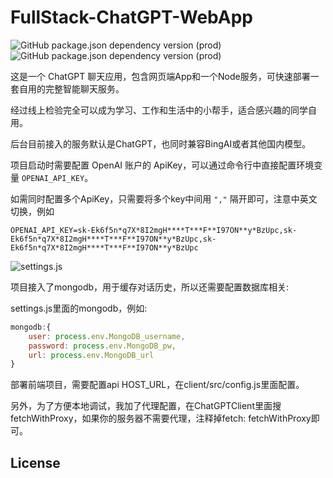 # FullStack-ChatGPT-WebApp

![GitHub package.json dependency version (prod)](https://img.shields.io/github/package-json/dependency-version/WeixinCloud/wxcloudrun-express/express)
![GitHub package.json dependency version (prod)](https://img.shields.io/github/package-json/dependency-version/WeixinCloud/wxcloudrun-express/sequelize)


这是一个 ChatGPT 聊天应用，包含网页端App和一个Node服务，可快速部署一套自用的完整智能聊天服务。

经过线上检验完全可以成为学习、工作和生活中的小帮手，适合感兴趣的同学自用。

后台目前接入的服务默认是ChatGPT，也同时兼容BingAI或者其他国内模型。




项目启动时需要配置 OpenAI 账户的 ApiKey，可以通过命令行中直接配置环境变量 `OPENAI_API_KEY`。

如需同时配置多个ApiKey，只需要将多个key中间用 `","` 隔开即可，注意中英文切换，例如
```
OPENAI_API_KEY=sk-Ek6f5n*q7X*8I2mgH****T***F**I97ON**y*BzUpc,sk-Ek6f5n*q7X*8I2mgH****T***F**I97ON**y*BzUpc,sk-Ek6f5n*q7X*8I2mgH****T***F**I97ON**y*BzUpc
```

![settings.js](https://flashpixel-1253674045.cos.ap-shanghai.myqcloud.com/WeChatWorkScreenshot_1f621a72-0215-4b7c-8788-691042134155.png)

项目接入了mongodb，用于缓存对话历史，所以还需要配置数据库相关:

settings.js里面的mongodb，例如: 

```javascript
mongodb:{
    user: process.env.MongoDB_username,
    password: process.env.MongoDB_pw,
    url: process.env.MongoDB_url
}
```
部署前端项目，需要配置api HOST_URL，在client/src/config.js里面配置。

另外，为了方便本地调试，我加了代理配置，在ChatGPTClient里面搜fetchWithProxy，如果你的服务器不需要代理，注释掉fetch: fetchWithProxy即可。
## License

